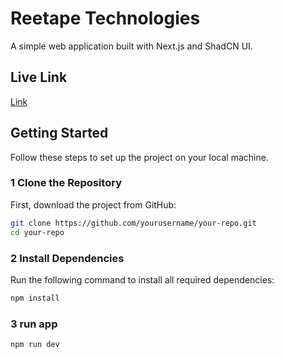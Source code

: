 # Reetape Technologies

A simple web application built with Next.js and ShadCN UI.

## Live Link 
[Link ]([https://example.com](https://reetape-task-svvg-c3sc2q15l-nsevak61-gmailcoms-projects.vercel.app/))


## Getting Started

Follow these steps to set up the project on your local machine.

### 1️ Clone the Repository  
First, download the project from GitHub:  
```sh
git clone https://github.com/yourusername/your-repo.git
cd your-repo
```

### 2️ Install Dependencies  
Run the following command to install all required dependencies:
```sh
npm install
```

### 3 run app
```sh
npm run dev
```
